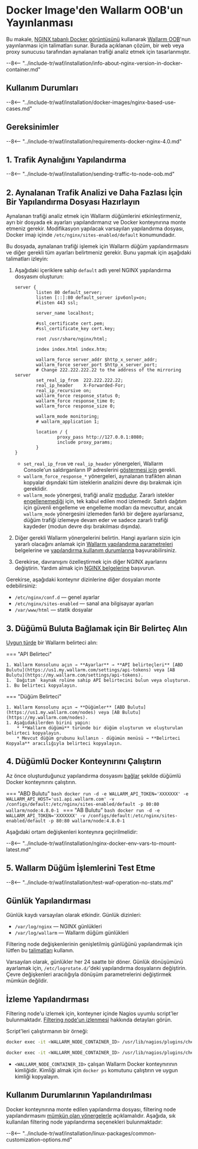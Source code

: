 [doc-wallarm-mode]:           ../../../admin-en/configure-parameters-en.md#wallarm_mode
[doc-config-params]:          ../../../admin-en/configure-parameters-en.md
[doc-monitoring]:             ../../../admin-en/monitoring/intro.md
[waf-mode-instr]:                   ../../../admin-en/configure-wallarm-mode.md
[logging-instr]:                    ../../../admin-en/configure-logging.md
[proxy-balancer-instr]:             ../../../admin-en/using-proxy-or-balancer-en.md
[process-time-limit-instr]:         ../../../admin-en/configure-parameters-en.md#wallarm_process_time_limit
[allocating-memory-guide]:          ../../../admin-en/configuration-guides/allocate-resources-for-node.md
[nginx-waf-directives]:             ../../../admin-en/configure-parameters-en.md
[graylist-docs]:                    ../../../user-guides/ip-lists/graylist.md
[filtration-modes-docs]:            ../../../admin-en/configure-wallarm-mode.md
[application-configuration]:        ../../../user-guides/settings/applications.md
[ptrav-attack-docs]:                ../../../attacks-vulns-list.md#path-traversal
[attacks-in-ui-image]:              ../../../images/admin-guides/test-attacks-quickstart.png
[versioning-policy]:                ../../../updating-migrating/versioning-policy.md#version-list
[node-status-docs]:                 ../../../admin-en/configure-statistics-service.md
[node-token]:                       ../../../quickstart.md#deploy-the-wallarm-filtering-node
[api-token]:                        ../../../user-guides/settings/api-tokens.md
[wallarm-token-types]:              ../../../user-guides/nodes/nodes.md#api-and-node-tokens-for-node-creation
[platform]:                         ../../supported-deployment-options.md
[oob-advantages-limitations]:       ../overview.md#advantages-and-limitations
[web-server-mirroring-examples]:    overview.md#examples-of-web-server-configuration-for-traffic-mirroring
[memory-instr]:                     ../../../admin-en/configuration-guides/allocate-resources-for-node.md
[aws-ecs-docs]:                     ../../cloud-platforms/aws/docker-container.md
[gcp-gce-docs]:                     ../../cloud-platforms/gcp/docker-container.md
[azure-container-docs]:             ../../cloud-platforms/azure/docker-container.md
[alibaba-ecs-docs]:                 ../../cloud-platforms/alibaba-cloud/docker-container.md

# Docker Image'den Wallarm OOB'un Yayınlanması

Bu makale, [NGINX tabanlı Docker görüntüsünü](https://hub.docker.com/r/wallarm/node) kullanarak [Wallarm OOB](overview.md)'nun yayınlanması için talimatları sunar. Burada açıklanan çözüm, bir web veya proxy sunucusu tarafından aynalanan trafiği analiz etmek için tasarlanmıştır.

--8<-- "../include-tr/waf/installation/info-about-nginx-version-in-docker-container.md"

## Kullanım Durumları

--8<-- "../include-tr/waf/installation/docker-images/nginx-based-use-cases.md"

## Gereksinimler

--8<-- "../include-tr/waf/installation/requirements-docker-nginx-4.0.md"

## 1. Trafik Aynalığını Yapılandırma

--8<-- "../include-tr/waf/installation/sending-traffic-to-node-oob.md"

## 2. Aynalanan Trafik Analizi ve Daha Fazlası İçin Bir Yapılandırma Dosyası Hazırlayın

Aynalanan trafiği analiz etmek için Wallarm düğümlerini etkinleştirmeniz, ayrı bir dosyada ek ayarları yapılandırmanız ve Docker konteynırına monte etmeniz gerekir. Modifikasyon yapılacak varsayılan yapılandırma dosyası, Docker imajı içinde `/etc/nginx/sites-enabled/default` konumundadır.

Bu dosyada, aynalanan trafiği işlemek için Wallarm düğüm yapılandırmasını ve diğer gerekli tüm ayarları belirtmeniz gerekir. Bunu yapmak için aşağıdaki talimatları izleyin:

1. Aşağıdaki içeriklere sahip `default` adlı yerel NGINX yapılandırma dosyasını oluşturun:

    ```
    server {
            listen 80 default_server;
            listen [::]:80 default_server ipv6only=on;
            #listen 443 ssl;

            server_name localhost;

            #ssl_certificate cert.pem;
            #ssl_certificate_key cert.key;

            root /usr/share/nginx/html;

            index index.html index.htm;

            wallarm_force server_addr $http_x_server_addr;
            wallarm_force server_port $http_x_server_port;
            # Change 222.222.222.22 to the address of the mirroring server
            set_real_ip_from  222.222.222.22;
            real_ip_header    X-Forwarded-For;
            real_ip_recursive on;
            wallarm_force response_status 0;
            wallarm_force response_time 0;
            wallarm_force response_size 0;

            wallarm_mode monitoring;
            # wallarm_application 1;

            location / {
                    proxy_pass http://127.0.0.1:8080;
                    include proxy_params;
            }
    }
    ```

    * `set_real_ip_from` ve `real_ip_header` yönergeleri, Wallarm Console'un saldırganların IP adreslerini [göstermesi için][proxy-balancer-instr] gerekli.
    * `wallarm_force_response_*` yönergeleri, aynalanan trafikten alınan kopyalar dışındaki tüm isteklerin analizini devre dışı bırakmak için gereklidir.
    * `wallarm_mode` yönergesi, trafiği analiz [modudur][waf-mode-instr]. Zararlı istekler [engellenemediği][oob-advantages-limitations] için, tek kabul edilen mod izlemedir. Satırlı dağıtım için güvenli engelleme ve engelleme modları da mevcuttur, ancak `wallarm_mode` yönergesini izlemeden farklı bir değere ayarlarsanız, düğüm trafiği izlemeye devam eder ve sadece zararlı trafiği kaydeder (modun devre dışı bırakılması dışında).
1. Diğer gerekli Wallarm yönergelerini belirtin. Hangi ayarların sizin için yararlı olacağını anlamak için [Wallarm yapılandırma parametreleri](../../../admin-en/configure-parameters-en.md) belgelerine ve [yapılandırma kullanım durumlarına](#configuring-the-use-cases) başvurabilirsiniz.
1. Gerekirse, davranışını özelleştirmek için diğer NGINX ayarlarını değiştirin. Yardım almak için [NGINX belgelerine](https://nginx.org/en/docs/beginners_guide.html) başvurun.

Gerekirse, aşağıdaki konteynır dizinlerine diğer dosyaları monte edebilirsiniz:

* `/etc/nginx/conf.d` — genel ayarlar
* `/etc/nginx/sites-enabled` — sanal ana bilgisayar ayarları
* `/var/www/html` — statik dosyalar

## 3. Düğümü Buluta Bağlamak için Bir Belirteç Alın

[Uygun türde][wallarm-token-types] bir Wallarm belirteci alın:

=== "API Belirteci"

    1. Wallarm Konsolunu açın → **Ayarlar** → **API belirteçleri** [ABD Bulutu](https://us1.my.wallarm.com/settings/api-tokens) veya [AB Bulutu](https://my.wallarm.com/settings/api-tokens).
    1. `Dağıtım` kaynak rolüne sahip API belirtecini bulun veya oluşturun.
    1. Bu belirteci kopyalayın.

=== "Düğüm Belirteci"

    1. Wallarm Konsolunu açın → **Düğümler** [ABD Bulutu](https://us1.my.wallarm.com/nodes) veya [AB Bulutu](https://my.wallarm.com/nodes).
    1. Aşağıdakilerden birini yapın:
        * **Wallarm düğümü** türünde bir düğüm oluşturun ve oluşturulan belirteci kopyalayın.
        * Mevcut düğüm grubunu kullanın - düğümün menüsü → **Belirteci Kopyala** aracılığıyla belirteci kopyalayın.

## 4. Düğümlü Docker Konteynırını Çalıştırın

Az önce oluşturduğunuz yapılandırma dosyasını [bağlar](https://docs.docker.com/storage/volumes/) şekilde düğümlü Docker konteynırını çalıştırın.

=== "ABD Bulutu"
    ```bash
    docker run -d -e WALLARM_API_TOKEN='XXXXXXX' -e WALLARM_API_HOST='us1.api.wallarm.com' -v /configs/default:/etc/nginx/sites-enabled/default -p 80:80 wallarm/node:4.8.0-1
    ```
=== "AB Bulutu"
    ```bash
    docker run -d -e WALLARM_API_TOKEN='XXXXXXX' -v /configs/default:/etc/nginx/sites-enabled/default -p 80:80 wallarm/node:4.8.0-1
    ```

Aşağıdaki ortam değişkenleri konteynıra geçirilmelidir:

--8<-- "../include-tr/waf/installation/nginx-docker-env-vars-to-mount-latest.md"

## 5. Wallarm Düğüm İşlemlerini Test Etme

--8<-- "../include-tr/waf/installation/test-waf-operation-no-stats.md"

## Günlük Yapılandırması

Günlük kaydı varsayılan olarak etkindir. Günlük dizinleri:

* `/var/log/nginx` — NGINX günlükleri
* `/var/log/wallarm` — Wallarm düğüm günlükleri

Filtering node değişkenlerinin genişletilmiş günlüğünü yapılandırmak için lütfen bu [talimatları](../../../admin-en/configure-logging.md) kullanın.

Varsayılan olarak, günlükler her 24 saatte bir döner. Günlük dönüşümünü ayarlamak için, `/etc/logrotate.d/`'deki yapılandırma dosyalarını değiştirin. Çevre değişkenleri aracılığıyla dönüşüm parametrelerini değiştirmek mümkün değildir. 

## İzleme Yapılandırması

Filtering node'u izlemek için, konteyner içinde Nagios uyumlu script'ler bulunmaktadır. [Filtering node'un izlenmesi][doc-monitoring] hakkında detayları görün.

Script'leri çalıştırmanın bir örneği:

``` bash
docker exec -it <WALLARM_NODE_CONTAINER_ID> /usr/lib/nagios/plugins/check_wallarm_tarantool_timeframe -w 1800 -c 900
```

``` bash
docker exec -it <WALLARM_NODE_CONTAINER_ID> /usr/lib/nagios/plugins/check_wallarm_export_delay -w 120 -c 300
```

* `<WALLARM_NODE_CONTAINER_ID>` çalışan Wallarm Docker konteynırının kimliğidir. Kimliği almak için `docker ps` komutunu çalıştırın ve uygun kimliği kopyalayın.

## Kullanım Durumlarının Yapılandırılması

Docker konteynırına monte edilen yapılandırma dosyası, filtering node yapılandırmasını [mümkün olan yönergelerle](../../../admin-en/configure-parameters-en.md) açıklamalıdır. Aşağıda, sık kullanılan filtering node yapılandırma seçenekleri bulunmaktadır:

--8<-- "../include-tr/waf/installation/linux-packages/common-customization-options.md"